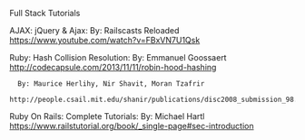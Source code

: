 Full Stack Tutorials

  AJAX:
    jQuery & Ajax:
      By: Railscasts Reloaded
      https://www.youtube.com/watch?v=FBxVN7U1Qsk

  Ruby:
    Hash Collision Resolution:
      By: Emmanuel Goossaert
      http://codecapsule.com/2013/11/11/robin-hood-hashing

      By: Maurice Herlihy, Nir Shavit, Moran Tzafrir
      http://people.csail.mit.edu/shanir/publications/disc2008_submission_98.pdf

  Ruby On Rails:
    Complete Tutorials:
      By: Michael Hartl
      https://www.railstutorial.org/book/_single-page#sec-introduction
